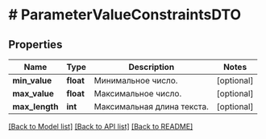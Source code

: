 # # ParameterValueConstraintsDTO

## Properties

Name | Type | Description | Notes
------------ | ------------- | ------------- | -------------
**min_value** | **float** | Минимальное число. | [optional]
**max_value** | **float** | Максимальное число. | [optional]
**max_length** | **int** | Максимальная длина текста. | [optional]

[[Back to Model list]](../../README.md#models) [[Back to API list]](../../README.md#endpoints) [[Back to README]](../../README.md)
